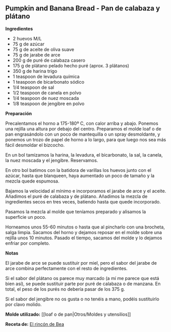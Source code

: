 ## Pumpkin and Banana Bread - Pan de calabaza y plátano

**Ingredientes**

- 2 huevos M/L
- 75 g de azúcar
- 75 g de aceite de oliva suave
- 75 g de jarabe de arce
- 200 g de puré de calabaza casero
- 175 g de plátano pelado hecho puré (aprox. 3 plátanos)
- 350 g de harina trigo
- 1 teaspoon de levadura química
- 1 teaspoon de bicarbonato sódico
- 1/4 teaspoon de sal
- 1/2 teaspoon de canela en polvo
- 1/4 teaspoon de nuez moscada
- 1/8 teaspoon de jengibre en polvo

**Preparación**

Precalentamos el horno a 175-180º C, con calor arriba y abajo. Ponemos una rejilla una altura por debajo del centro. Preparamos el molde loaf o de pan engrasándolo con un poco de mantequilla o un spray desmoldante, y ponemos un trozo de papel de horno a lo largo, para que luego nos sea más fácil desmoldar el bizcocho.

En un bol tamizamos la harina, la levadura, el bicarbonato, la sal, la canela, la nuez moscada y el jengibre. Reservamos.

En otro bol batimos con la batidora de varillas los huevos junto con el azúcar, hasta que blanqueen, haya aumentado un poco de tamaño y la mezcla quede espumosa.

Bajamos la velocidad al mínimo e incorporamos el jarabe de arce y el aceite. Añadimos el puré de calabaza y de plátano. Añadimos la mezcla de ingredientes secos en tres veces, batiendo hasta que quede incorporado.

Pasamos la mezcla al molde que teníamos preparado y alisamos la superficie un poco.

Horneamos unos 55-60 minutos o hasta que al pincharlo con una brocheta, salga limpia. Sacamos del horno y dejamos reposar en el molde sobre una rejilla unos 10 minutos. Pasado el tiempo, sacamos del molde y lo dejamos enfriar por completo.

**Notas**

El jarabe de arce se puede sustituir por miel, pero el sabor del jarabe de arce combina perfectamente con el resto de ingredientes.

Si el sabor del plátano os parece muy marcado (a mí me parece que está bien así), se puede sustituir parte por puré de calabaza o de manzana. En total, el peso de los purés no debería pasar de los 375 g.

Si el sabor del jengibre no os gusta o no tenéis a mano, podéis sustituirlo por clavo molido.

**Molde utilizado:** [[loaf o de pan|Otros/Moldes y utensilios]]

**Receta de:** [El rincón de Bea](http://www.elrincondebea.com/2015/09/pumpkin-banana-bread.html)